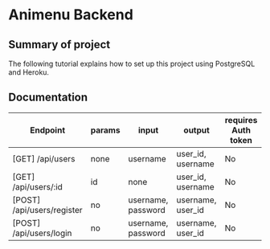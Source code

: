 # Animenu Backend

## Summary of project

The following tutorial explains how to set up this project using PostgreSQL and Heroku.

## Documentation

| Endpoint | params | input | output | requires Auth token |
| -------- | ------ | ----- | ------ | ------------------- |
| [GET] /api/users | none | username | user_id, username | No |
| [GET] /api/users/:id | id | none | user_id, username | No |
| [POST] /api/users/register | no | username, password | username, user_id | No |
| [POST] /api/users/login | no | username, password | username, user_id | No |
